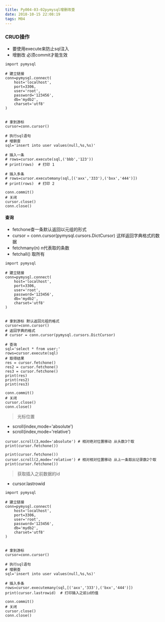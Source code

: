```yaml
---
title: Py004-03-02pymysql增删改查
date: 2018-10-15 22:08:19
tags: M04
---
```


### CRUD操作

- 要使用execute来防止sql注入
- 增删改  必须commit才能生效

```
import pymysql

# 建立链接
conn=pymysql.connect(
    host='localhost',
    port=3306,
    user='root',
    password='123456',
    db='mydb2',
    charset='utf8'
)


# 拿到游标
cursor=conn.cursor()

# 执行sql语句
# 增删查
sql='insert into user values(null,%s,%s)'

# 插入一条
# rows=cursor.execute(sql,('bbb','123'))
# print(rows)  # 打印 1

# 插入多条
# rows=cursor.executemany(sql,[('axx','333'),('bxx','444')])
# print(rows)  # 打印 2

conn.commit()
# 关闭
cursor.close()
conn.close()
```

#### 查询

- fetchone查一条默认返回以元组的形式
- cursor = conn.cursor(pymysql.cursors.DictCursor) 这样返回字典格式的数据
- fetchmany(n) n代表取的条数
- fetchall() 取所有


```
import pymysql

# 建立链接
conn=pymysql.connect(
    host='localhost',
    port=3306,
    user='root',
    password='123456',
    db='mydb2',
    charset='utf8'
)


# 拿到游标 默认返回元祖的格式
cursor=conn.cursor()
# 返回字典的格式
# cursor = conn.cursor(pymysql.cursors.DictCursor)

# 查询
sql='select * from user;'
rows=cursor.execute(sql)
# 取得结果
res = cursor.fetchone()
res2 = cursor.fetchone()
res3 = cursor.fetchone()
print(res)
print(res2)
print(res3)

conn.commit()
# 关闭
cursor.close()
conn.close()
```

> 光标位置

- scroll(index,mode='absolute')
- scroll(index,mode='relative')

```
cursor.scroll(3,mode='absolute') # 相对绝对位置移动 从头数3个取
print(cursor.fetchone())
```

```
print(cursor.fetchone())
cursor.scroll(2,mode='relative') # 相对相对位置移动 从上一条取出记录数2个取
print(cursor.fetchone())
```

> 获取插入之前数据的id

- cursor.lastrowid

```
import pymysql

# 建立链接
conn=pymysql.connect(
    host='localhost',
    port=3306,
    user='root',
    password='123456',
    db='mydb2',
    charset='utf8'
)


# 拿到游标
cursor=conn.cursor()

# 执行sql语句
# 增删查
sql='insert into user values(null,%s,%s)'

# 插入多条
rows=cursor.executemany(sql,[('axx','333'),('bxx','444')])
print(cursor.lastrowid)  # 打印插入之前id的值

conn.commit()
# 关闭
cursor.close()
conn.close()
```

